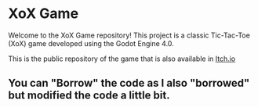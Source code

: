 # XoX Game

Welcome to the XoX Game repository! This project is a classic Tic-Tac-Toe (XoX) game developed using the Godot Engine 4.0.

This is the public repository of the game that is also available in [Itch.io](https://studioabs.itch.io/xox-tic-tac-toe)

You can "Borrow" the code as I also "borrowed" but modified the code a little bit.
---



